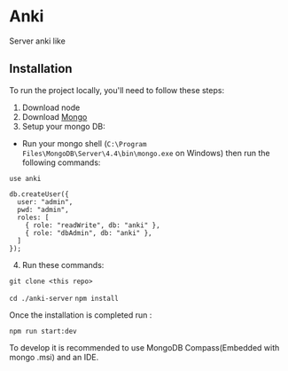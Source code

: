 # Anki
Server anki like

## Installation
To run the project locally, you'll need to follow these steps:

1. Download node
2. Download [Mongo](https://www.mongodb.com/try/download/community)
3. Setup your mongo DB:
- Run your mongo shell (`C:\Program Files\MongoDB\Server\4.4\bin\mongo.exe` on Windows) then run the following commands: 
```shell
use anki
```
```shell
db.createUser({
  user: "admin",
  pwd: "admin",
  roles: [
    { role: "readWrite", db: "anki" },
    { role: "dbAdmin", db: "anki" },
  ]
});
```
   
4. Run these commands:

`git clone <this repo>`

`cd ./anki-server`
`npm install`

Once the installation is completed run :

`npm run start:dev`

To develop it is recommended to use MongoDB Compass(Embedded with mongo .msi) and an IDE.
